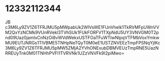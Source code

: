 # 12332112344
JB
c3M6Ly9ZV1Z6TFRJMU5pMWpabUk2WlVsWE1FUnVhelk1TkRVMFpUWnVVM2QxYzNCMk9VUnRVekl3TVhSUk1FUkFORFV1TXpNdU5UY3VNVGM0T2pnd09Uaz0jamIxCnNzOi8vWVdWekxUSTFOaTFuWTIwNlpqVTFMbVoxYmkwMU9EUTJNRGs1TlVBME5TNHpNeTQyT0M0eE1USTZNVEEzTmpFPSNqYjIKc3M6Ly9ZV1Z6TFRJMU5pMW5ZMjA2YVhONExubDBMVEUzTmpRNE5UazNRREUyTnk0M01TNHhPVFl1TVRVNk1UZzVNVFk9I2piMwo=
